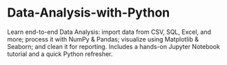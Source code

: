 # Data-Analysis-with-Python
Learn end-to-end Data Analysis: import data from CSV, SQL, Excel, and more; process it with NumPy &amp; Pandas; visualize using Matplotlib &amp; Seaborn; and clean it for reporting. Includes a hands-on Jupyter Notebook tutorial and a quick Python refresher.
